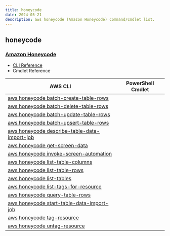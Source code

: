```yaml
---
title: honeycode
date: 2024-05-21
description: aws honeycode (Amazon Honeycode) command/cmdlet list.
---
```


## honeycode

### [Amazon Honeycode](https://www.honeycode.aws/)

* [CLI Reference](https://awscli.amazonaws.com/v2/documentation/api/latest/reference/honeycode/index.html)
* Cmdlet Reference

|AWS CLI|PowerShell Cmdlet|
|----|----|
|[aws honeycode batch-create-table-rows](https://awscli.amazonaws.com/v2/documentation/api/latest/reference/honeycode/batch-create-table-rows.html)||
|[aws honeycode batch-delete-table-rows](https://awscli.amazonaws.com/v2/documentation/api/latest/reference/honeycode/batch-delete-table-rows.html)||
|[aws honeycode batch-update-table-rows](https://awscli.amazonaws.com/v2/documentation/api/latest/reference/honeycode/batch-update-table-rows.html)||
|[aws honeycode batch-upsert-table-rows](https://awscli.amazonaws.com/v2/documentation/api/latest/reference/honeycode/batch-upsert-table-rows.html)||
|[aws honeycode describe-table-data-import-job](https://awscli.amazonaws.com/v2/documentation/api/latest/reference/honeycode/describe-table-data-import-job.html)||
|[aws honeycode get-screen-data](https://awscli.amazonaws.com/v2/documentation/api/latest/reference/honeycode/get-screen-data.html)||
|[aws honeycode invoke-screen-automation](https://awscli.amazonaws.com/v2/documentation/api/latest/reference/honeycode/invoke-screen-automation.html)||
|[aws honeycode list-table-columns](https://awscli.amazonaws.com/v2/documentation/api/latest/reference/honeycode/list-table-columns.html)||
|[aws honeycode list-table-rows](https://awscli.amazonaws.com/v2/documentation/api/latest/reference/honeycode/list-table-rows.html)||
|[aws honeycode list-tables](https://awscli.amazonaws.com/v2/documentation/api/latest/reference/honeycode/list-tables.html)||
|[aws honeycode list-tags-for-resource](https://awscli.amazonaws.com/v2/documentation/api/latest/reference/honeycode/list-tags-for-resource.html)||
|[aws honeycode query-table-rows](https://awscli.amazonaws.com/v2/documentation/api/latest/reference/honeycode/query-table-rows.html)||
|[aws honeycode start-table-data-import-job](https://awscli.amazonaws.com/v2/documentation/api/latest/reference/honeycode/start-table-data-import-job.html)||
|[aws honeycode tag-resource](https://awscli.amazonaws.com/v2/documentation/api/latest/reference/honeycode/tag-resource.html)||
|[aws honeycode untag-resource](https://awscli.amazonaws.com/v2/documentation/api/latest/reference/honeycode/untag-resource.html)||

